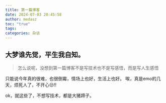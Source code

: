 ```yaml
---
title: 第一篇博客
date: 2024-07-03 20:45:58
author: medasz
toc: "true"
tags: 
categories: 杂谈
---
```

## 大梦谁先觉，平生我自知。
>怎么说呢，没想到第一篇博客不是写技术也不是写感悟，而是写人生感悟

只能说今年真的很难，也很倒霉，情场上也好，生活上也好。
唉，真是emo的几天，烦死人了，不开心😒!!


ok，就这些了，不想写技术，都是大猪蹄子。